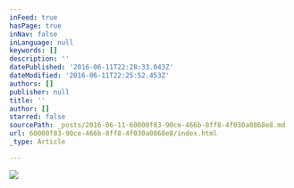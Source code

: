 ```yaml
---
inFeed: true
hasPage: true
inNav: false
inLanguage: null
keywords: []
description: ''
datePublished: '2016-06-11T22:28:33.043Z'
dateModified: '2016-06-11T22:25:52.453Z'
authors: []
publisher: null
title: ''
author: []
starred: false
sourcePath: _posts/2016-06-11-60000f83-90ce-466b-8ff8-4f030a0868e8.md
url: 60000f83-90ce-466b-8ff8-4f030a0868e8/index.html
_type: Article

---
```

![](https://the-grid-user-content.s3-us-west-2.amazonaws.com/0587068e-2cda-49fb-a05d-cb16f3dabd46.jpg)